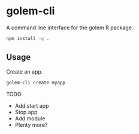 # golem-cli

A command line interface for the golem R package.

```bash
npm install -g .
```

## Usage

Create an app.

```bash
golem-cli create myapp
```

TODO

- Add start app
- Stop app
- Add module
- Plenty more?
